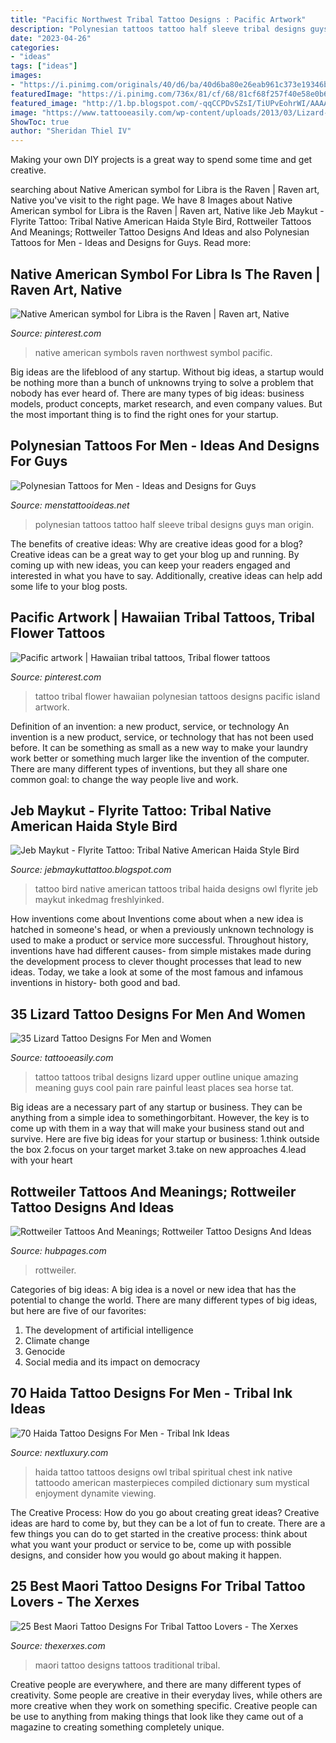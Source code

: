 ```yaml
---
title: "Pacific Northwest Tribal Tattoo Designs : Pacific Artwork"
description: "Polynesian tattoos tattoo half sleeve tribal designs guys man origin"
date: "2023-04-26"
categories:
- "ideas"
tags: ["ideas"]
images:
- "https://i.pinimg.com/originals/40/d6/ba/40d6ba80e26eab961c373e19346b3d49.jpg"
featuredImage: "https://i.pinimg.com/736x/81/cf/68/81cf68f257f40e58e0b6c5b18ba6e036--native-american-symbols-american-indians.jpg"
featured_image: "http://1.bp.blogspot.com/-qqCCPDvSZsI/TiUPvEohrWI/AAAAAAAAARY/zpB8bIwMNi4/w1200-h630-p-k-no-nu/owl1.jpg"
image: "https://www.tattooeasily.com/wp-content/uploads/2013/03/Lizard-Tattoo-Designs-For-Men-and-Women-16.jpg"
ShowToc: true
author: "Sheridan Thiel IV"
---
```



Making your own DIY projects is a great way to spend some time and get creative.

	

		
searching about Native American symbol for Libra is the Raven | Raven art, Native you've visit to the right page. We have 8 Images about Native American symbol for Libra is the Raven | Raven art, Native like Jeb Maykut - Flyrite Tattoo: Tribal Native American Haida Style Bird, Rottweiler Tattoos And Meanings; Rottweiler Tattoo Designs And Ideas and also Polynesian Tattoos for Men - Ideas and Designs for Guys. Read more:
		
    
## Native American Symbol For Libra Is The Raven | Raven Art, Native

<img loading=lazy src="https://i.pinimg.com/736x/81/cf/68/81cf68f257f40e58e0b6c5b18ba6e036--native-american-symbols-american-indians.jpg" onerror="this.onerror=null;this.src='https://tse4.mm.bing.net/th?id=OIP.-RbmvQ8-QVOrvbe9UGLTRgHaMV&amp;pid=15.1';" alt="Native American symbol for Libra is the Raven | Raven art, Native">

_Source: pinterest.com_

>native american symbols raven northwest symbol pacific. 

	

Big ideas are the lifeblood of any startup. Without big ideas, a startup would be nothing more than a bunch of unknowns trying to solve a problem that nobody has ever heard of. There are many types of big ideas: business models, product concepts, market research, and even company values. But the most important thing is to find the right ones for your startup.

    
## Polynesian Tattoos For Men - Ideas And Designs For Guys

<img loading=lazy src="http://www.menstattooideas.net/tattooimages/2017/08/polynesian-tattoos-for-men.jpg" onerror="this.onerror=null;this.src='https://tse2.mm.bing.net/th?id=OIP.aXCyr2cQDq_0kpmGyi3G5gHaO0&amp;pid=15.1';" alt="Polynesian Tattoos for Men - Ideas and Designs for Guys">

_Source: menstattooideas.net_

>polynesian tattoos tattoo half sleeve tribal designs guys man origin. 

	

The benefits of creative ideas: Why are creative ideas good for a blog?
Creative ideas can be a great way to get your blog up and running. By coming up with new ideas, you can keep your readers engaged and interested in what you have to say. Additionally, creative ideas can help add some life to your blog posts.

    
## Pacific Artwork | Hawaiian Tribal Tattoos, Tribal Flower Tattoos

<img loading=lazy src="https://i.pinimg.com/originals/40/d6/ba/40d6ba80e26eab961c373e19346b3d49.jpg" onerror="this.onerror=null;this.src='https://tse4.mm.bing.net/th?id=OIP.dUkURHXXt6gxSRGsjkw5IQHaHa&amp;pid=15.1';" alt="Pacific artwork | Hawaiian tribal tattoos, Tribal flower tattoos">

_Source: pinterest.com_

>tattoo tribal flower hawaiian polynesian tattoos designs pacific island artwork. 

	

Definition of an invention: a new product, service, or technology
An invention is a new product, service, or technology that has not been used before. It can be something as small as a new way to make your laundry work better or something much larger like the invention of the computer. There are many different types of inventions, but they all share one common goal: to change the way people live and work.

    
## Jeb Maykut - Flyrite Tattoo: Tribal Native American Haida Style Bird

<img loading=lazy src="http://1.bp.blogspot.com/-qqCCPDvSZsI/TiUPvEohrWI/AAAAAAAAARY/zpB8bIwMNi4/w1200-h630-p-k-no-nu/owl1.jpg" onerror="this.onerror=null;this.src='https://tse4.mm.bing.net/th?id=OIP.m_HsQB_SZXThc6cyPFX2HQHaPW&amp;pid=15.1';" alt="Jeb Maykut - Flyrite Tattoo: Tribal Native American Haida Style Bird">

_Source: jebmaykuttattoo.blogspot.com_

>tattoo bird native american tattoos tribal haida designs owl flyrite jeb maykut inkedmag freshlyinked. 

	

How inventions come about
Inventions come about when a new idea is hatched in someone's head, or when a previously unknown technology is used to make a product or service more successful. Throughout history, inventions have had different causes- from simple mistakes made during the development process to clever thought processes that lead to new ideas. Today, we take a look at some of the most famous and infamous inventions in history- both good and bad.

    
## 35 Lizard Tattoo Designs For Men And Women

<img loading=lazy src="https://www.tattooeasily.com/wp-content/uploads/2013/03/Lizard-Tattoo-Designs-For-Men-and-Women-16.jpg" onerror="this.onerror=null;this.src='https://tse2.mm.bing.net/th?id=OIP.MLzta3wjBNMuBcCWk_B0MgHaKt&amp;pid=15.1';" alt="35 Lizard Tattoo Designs For Men and Women">

_Source: tattooeasily.com_

>tattoo tattoos tribal designs lizard upper outline unique amazing meaning guys cool pain rare painful least places sea horse tat. 

	

Big ideas are a necessary part of any startup or business. They can be anything from a simple idea to somethingorbitant. However, the key is to come up with them in a way that will make your business stand out and survive. Here are five big ideas for your startup or business: 1.think outside the box 2.focus on your target market 3.take on new approaches 4.lead with your heart 
    
## Rottweiler Tattoos And Meanings; Rottweiler Tattoo Designs And Ideas

<img loading=lazy src="https://usercontent1.hubstatic.com/6527002.jpg" onerror="this.onerror=null;this.src='https://tse3.mm.bing.net/th?id=OIP.lp40IsTyDYz9vBkNW1OEUAHaE7&amp;pid=15.1';" alt="Rottweiler Tattoos And Meanings; Rottweiler Tattoo Designs And Ideas">

_Source: hubpages.com_

>rottweiler. 

	

Categories of big ideas:
A big idea is a novel or new idea that has the potential to change the world. There are many different types of big ideas, but here are five of our favorites: 
1. The development of artificial intelligence 
2. Climate change 
3. Genocide 
4. Social media and its impact on democracy 

    
## 70 Haida Tattoo Designs For Men - Tribal Ink Ideas

<img loading=lazy src="http://nextluxury.com/wp-content/uploads/haida-owl-tattoo-male-chest.jpg" onerror="this.onerror=null;this.src='https://tse2.mm.bing.net/th?id=OIP.bMLMtDbopVP9mEG1EouGpAHaHa&amp;pid=15.1';" alt="70 Haida Tattoo Designs For Men - Tribal Ink Ideas">

_Source: nextluxury.com_

>haida tattoo tattoos designs owl tribal spiritual chest ink native tattoodo american masterpieces compiled dictionary sum mystical enjoyment dynamite viewing. 

	

The Creative Process: How do you go about creating great ideas?
Creative ideas are hard to come by, but they can be a lot of fun to create. There are a few things you can do to get started in the creative process: think about what you want your product or service to be, come up with possible designs, and consider how you would go about making it happen.

    
## 25 Best Maori Tattoo Designs For Tribal Tattoo Lovers - The Xerxes

<img loading=lazy src="http://thexerxes.com/wp-content/uploads/2016/03/Traditional-Maori-Tattoos.jpg" onerror="this.onerror=null;this.src='https://tse2.mm.bing.net/th?id=OIP.XilK6zngPageqLMzZNL7jgHaLI&amp;pid=15.1';" alt="25 Best Maori Tattoo Designs For Tribal Tattoo Lovers - The Xerxes">

_Source: thexerxes.com_

>maori tattoo designs tattoos traditional tribal. 

	

Creative people are everywhere, and there are many different types of creativity. Some people are creative in their everyday lives, while others are more creative when they work on something specific. Creative people can be use to anything from making things that look like they came out of a magazine to creating something completely unique.

